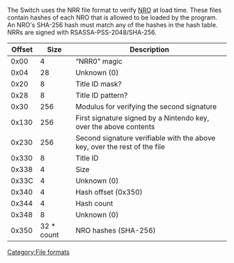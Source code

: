 The Switch uses the NRR file format to verify [NRO](NRO.md "wikilink")
at load time. These files contain hashes of each NRO that is allowed to
be loaded by the program. An NRO's SHA-256 hash must match any of the
hashes in the hash table. NRRs are signed with
RSASSA-PSS-2048/SHA-256.

| Offset | Size        | Description                                                               |
| ------ | ----------- | ------------------------------------------------------------------------- |
| 0x00   | 4           | “NRR0” magic                                                              |
| 0x04   | 28          | Unknown (0)                                                               |
| 0x20   | 8           | Title ID mask?                                                            |
| 0x28   | 8           | Title ID pattern?                                                         |
| 0x30   | 256         | Modulus for verifying the second signature                                |
| 0x130  | 256         | First signature signed by a Nintendo key, over the above contents         |
| 0x230  | 256         | Second signature verifiable with the above key, over the rest of the file |
| 0x330  | 8           | Title ID                                                                  |
| 0x338  | 4           | Size                                                                      |
| 0x33C  | 4           | Unknown (0)                                                               |
| 0x340  | 4           | Hash offset (0x350)                                                       |
| 0x344  | 4           | Hash count                                                                |
| 0x348  | 8           | Unknown (0)                                                               |
| 0x350  | 32 \* count | NRO hashes (SHA-256)                                                      |

[Category:File formats](Category:File_formats "wikilink")
